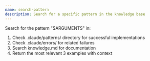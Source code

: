 ```yaml
---
name: search-pattern
description: Search for a specific pattern in the knowledge base
---
```


Search for the pattern "$ARGUMENTS" in:
1. Check .claude/patterns/ directory for successful implementations
2. Check .claude/errors/ for related failures
3. Search knowledge.md for documentation
4. Return the most relevant 3 examples with context